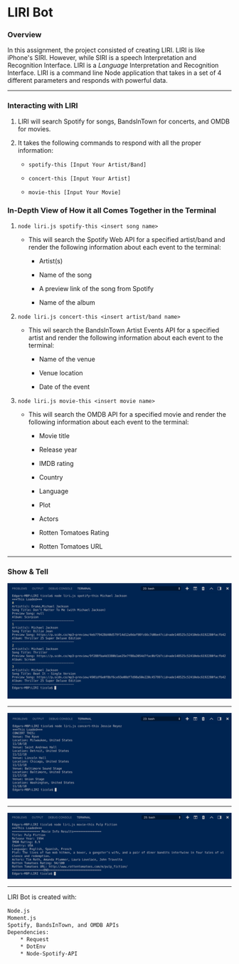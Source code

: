# LIRI Bot

### **Overview**

In this assignment, the project consisted of creating LIRI. LIRI is like iPhone's SIRI. However, while SIRI is a speech Interpretation and Recognition Interface. LIRI is a _Language_ Interpretation and Recognition Interface. LIRI is a command line Node application that takes in a set of 4 different parameters and responds with powerful data.

- - -

### **Interacting with LIRI** 

1. LIRI will search Spotify for songs, BandsInTown for concerts, and OMDB for movies.

2. It takes the following commands to respond with all the proper information:

    * `spotify-this [Input Your Artist/Band]`

    * `concert-this [Input Your Artist]`

    * `movie-this [Input Your Movie]`

### **In-Depth View of How it all Comes Together in the Terminal**

1. `node liri.js spotify-this <insert song name>`

    * This will search the Spotify Web API for a specified artist/band and render the following information about each event to the terminal:

        * Artist(s)

        * Name of the song

        * A preview link of the song from Spotify

        * Name of the album


2. `node liri.js concert-this <insert artist/band name>`

    * This wil search the BandsInTown Artist Events API for a specified artist and render the following information about each event to the terminal:
        
        * Name of the venue

        * Venue location

        * Date of the event

3. `node liri.js movie-this <insert movie name>`

    * This will search the OMDB API for a specified movie and render the following information about each event to the terminal:

        * Movie title

        * Release year

        * IMDB rating

        * Country

        * Language

        * Plot

        * Actors

        * Rotten Tomatoes Rating

        * Rotten Tomatoes URL

- - - 

### **Show & Tell**

![spotify-this](/LIRI/images/spotify-this.png)

- - -

![concert-this](/LIRI/images/concert-this.png)

- - -

![movie-this](/LIRI/images/movie-this.png)

- - -

LIRI Bot is created with:
```
Node.js
Moment.js
Spotify, BandsInTown, and OMDB APIs
Dependencies:
    * Request
    * DotEnv
    * Node-Spotify-API
```

